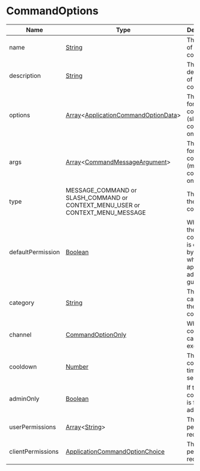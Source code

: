 # CommandOptions

| Name              | Type                                                                                                                                                                                                             | Description                                                                | Default | Optional |
| ----------------- | ---------------------------------------------------------------------------------------------------------------------------------------------------------------------------------------------------------------- | -------------------------------------------------------------------------- | ------- | -------- |
| name              | [String](https://developer.mozilla.org/en-US/docs/Web/JavaScript/Reference/Global_Objects/String)                                                                                                                | The name of the command                                                    | None    |          |
| description       | [String](https://developer.mozilla.org/en-US/docs/Web/JavaScript/Reference/Global_Objects/String)                                                                                                                | The description of the command                                             | None    | ✓        |
| options           | [Array](https://developer.mozilla.org/en-US/docs/Web/JavaScript/Reference/Global_Objects/Array)\<[ApplicationCommandOptionData](https://discord.js.org/#/docs/main/stable/typedef/ApplicationCommandOptionData)> | The options for command (slash-commands only)                              | None    | ✓        |
| args              | [Array](https://developer.mozilla.org/en-US/docs/Web/JavaScript/Reference/Global_Objects/Array)\<[CommandMessageArgument](./CommandMessageArgument.md)>                                                          | The options for command (message-commands only)                              | None    | ✓        |
| type              | MESSAGE_COMMAND or SLASH_COMMAND or CONTEXT_MENU_USER or CONTEXT_MENU_MESSAGE                                                                                                                                   | The type of the command                                                    | None    | ✓        |
| defaultPermission | [Boolean](https://developer.mozilla.org/en-US/docs/Web/JavaScript/Reference/Global_Objects/Boolean)                                                                                                              | Whether the command is enabled by default when the app is added to a guild |         |          |
| category          | [String](https://developer.mozilla.org/en-US/docs/Web/JavaScript/Reference/Global_Objects/String)                                                                                                                | The category of the command                                                | None    | ✓        |
| channel           | [CommandOptionOnly](./CommandOptionOnly.md)                                                                                                                                                                      | Whre the command can be executed                                           | None    | ✓        |
| cooldown          | [Number](https://developer.mozilla.org/en-US/docs/Web/JavaScript/Reference/Global_Objects/Number)                                                                                                                | The cooldown time in seconde                                               | 0       | ✓        |
| adminOnly         | [Boolean](https://developer.mozilla.org/en-US/docs/Web/JavaScript/Reference/Global_Objects/Boolean)                                                                                                              | If the command is for bot admins only                                      | 0       | ✓        |
| userPermissions   | [Array](https://developer.mozilla.org/en-US/docs/Web/JavaScript/Reference/Global_Objects/Array)\<[String](https://developer.mozilla.org/en-US/docs/Web/JavaScript/Reference/Global_Objects/String)>              | The user permissions required                                              | []      | ✓        |
| clientPermissions | [ApplicationCommandOptionChoice](https://discord.js.org/#/docs/main/stable/typedef/ApplicationCommandOptionChoice)                                                                                               | The bot permissions required                                               | []      | ✓        |
